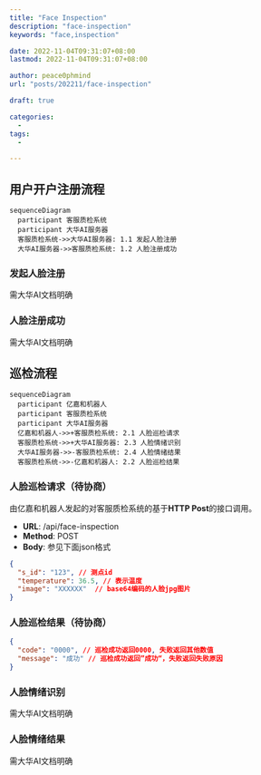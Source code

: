 ```yaml
---
title: "Face Inspection"
description: "face-inspection"
keywords: "face,inspection"

date: 2022-11-04T09:31:07+08:00
lastmod: 2022-11-04T09:31:07+08:00

author: peace0phmind
url: "posts/202211/face-inspection"

draft: true

categories:
  -
tags:
  -

---
```

## 用户开户注册流程

```mermaid
sequenceDiagram
  participant 客服质检系统
  participant 大华AI服务器
  客服质检系统->>大华AI服务器: 1.1 发起人脸注册
  大华AI服务器->>客服质检系统: 1.2 人脸注册成功
```

### 发起人脸注册
需大华AI文档明确

### 人脸注册成功
需大华AI文档明确

## 巡检流程

```mermaid
sequenceDiagram
  participant 亿嘉和机器人
  participant 客服质检系统
  participant 大华AI服务器
  亿嘉和机器人->>+客服质检系统: 2.1 人脸巡检请求
  客服质检系统->>+大华AI服务器: 2.3 人脸情绪识别
  大华AI服务器->>-客服质检系统: 2.4 人脸情绪结果
  客服质检系统->>-亿嘉和机器人: 2.2 人脸巡检结果
```

### 人脸巡检请求（待协商）
由亿嘉和机器人发起的对客服质检系统的基于**HTTP Post**的接口调用。
- **URL**: /api/face-inspection
- **Method**: POST
- **Body**: 参见下面json格式

```json
{
  "s_id": "123", // 测点id
  "temperature": 36.5, // 表示温度
  "image": "XXXXXX"  // base64编码的人脸jpg图片 
}
```

### 人脸巡检结果（待协商）

```json
{
  "code": "0000", // 巡检成功返回0000, 失败返回其他数值
  "message": "成功" // 巡检成功返回”成功“，失败返回失败原因
}
```

### 人脸情绪识别
需大华AI文档明确

### 人脸情绪结果
需大华AI文档明确

